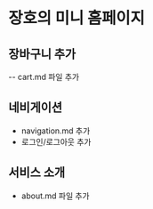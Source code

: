 # 장호의 미니 홈페이지

## 장바구니 추가
-- cart.md 파일 추가

## 네비게이션
- navigation.md 추가
- 로그인/로그아웃 추가

## 서비스 소개
- about.md 파일 추가
